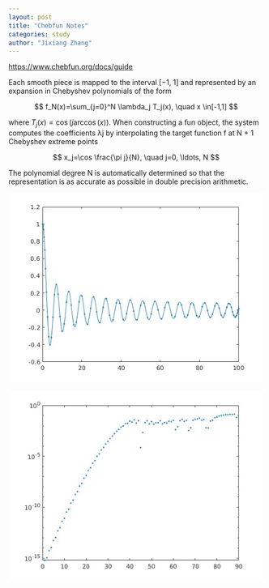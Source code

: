 ```yaml
---
layout: post
title: "Chebfun Notes"
categories: study
author: "Jixiang Zhang"
---
```


<https://www.chebfun.org/docs/guide>

Each smooth piece is mapped to the interval [−1, 1] and represented by an expansion in Chebyshev polynomials of the form

$$
f_N(x)=\sum_{j=0}^N \lambda_j T_j(x), \quad x \in[-1,1]
$$

where $T_j(x)=\cos (j \arccos (x))$. When constructing a fun object, the system computes the coefficients λj by interpolating the target function f at N + 1 Chebyshev extreme points

$$
x_j=\cos \frac{\pi j}{N}, \quad j=0, \ldots, N
$$

The polynomial degree N is automatically determined so that the representation is as accurate as possible in double precision arithmetic.

<p align="center">
  <img src="images/fun.jpg" width="500"/>
</p>

<p align="center">
  <img src="images/coeff.jpg" width="500"/>
</p>
